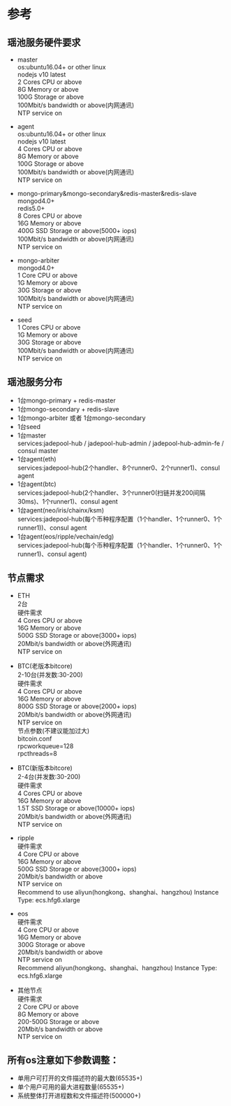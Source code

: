 # 参考

## 瑶池服务硬件要求

- master  
  os:ubuntu16.04+ or other linux  
  nodejs v10 latest  
  2 Cores CPU or above  
  8G Memory or above  
  100G Storage or above  
  100Mbit/s bandwidth or above(内网通讯)  
  NTP service on  

- agent    
  os:ubuntu16.04+ or other linux    
  nodejs v10 latest  
  4 Cores CPU or above  
  8G Memory or above  
  100G Storage or above  
  100Mbit/s bandwidth or above(内网通讯)  
  NTP service on  

- mongo-primary&mongo-secondary&redis-master&redis-slave   
  mongod4.0+  
  redis5.0+  
  8 Cores CPU or above  
  16G Memory or above  
  400G SSD Storage or above(5000+ iops)  
  100Mbit/s bandwidth or above(内网通讯)  
  NTP service on  

- mongo-arbiter    
  mongod4.0+  
  1 Core CPU or above  
  1G Memory or above  
  30G Storage or above  
  100Mbit/s bandwidth or above(内网通讯)  
  NTP service on  

- seed    
  1 Cores CPU or above  
  1G Memory or above  
  30G Storage or above  
  100Mbit/s bandwidth or above(内网通讯)  
  NTP service on  

## 瑶池服务分布

- 1台mongo-primary +  redis-master
- 1台mongo-secondary +  redis-slave
- 1台mongo-arbiter 或者 1台mongo-secondary
- 1台seed
- 1台master  
  services:jadepool-hub /  jadepool-hub-admin / jadepool-hub-admin-fe / consul master
- 1台agent(eth)  
  services:jadepool-hub(2个handler、8个runner0、2个runner1)、consul agent
- 1台agent(btc)  
  services:jadepool-hub(2个handler、3个runner0(扫链并发200间隔30ms)、1个runner1)、consul agent
- 1台agent(neo/iris/chainx/ksm)  
  services:jadepool-hub(每个币种程序配置（1个handler、1个runner0、1个runner1))、consul agent
- 1台agent(eos/ripple/vechain/edg)  
  services:jadepool-hub(每个币种程序配置（1个handler、1个runner0、1个runner1)、consul agent)

## 节点需求
- ETH  
  2台  
  硬件需求  
  4 Cores CPU or above  
  16G Memory or above  
  500G SSD Storage or above(3000+ iops)  
  20Mbit/s bandwidth or above(外网通讯)  
  NTP service on  

- BTC(老版本bitcore)  
  2-10台(并发数:30-200)  
  硬件需求  
  4 Cores CPU or above  
  16G Memory or above  
  800G SSD Storage or above(2000+ iops)  
  20Mbit/s bandwidth or above(外网通讯)  
  NTP service on  
  节点参数(不建议能加过大)  
  bitcoin.conf  
  rpcworkqueue=128  
  rpcthreads=8     
- BTC(新版本bitcore)     
  2-4台(并发数:30-200)  
  硬件需求  
  4 Cores CPU or above  
  16G Memory or above  
  1.5T SSD Storage or above(10000+ iops)  
  20Mbit/s bandwidth or above(外网通讯)  
  NTP service on  

- ripple  
  硬件需求  
  4 Core CPU or above  
  16G Memory or above  
  500G SSD Storage or above(3000+ iops)  
  20Mbit/s bandwidth or above  
  NTP service on  
  Recommend to use aliyun(hongkong、shanghai、hangzhou) Instance Type: ecs.hfg6.xlarge   
  
- eos  
  硬件需求  
  4 Core CPU or above  
  16G Memory or above  
  300G Storage or above  
  20Mbit/s bandwidth or above  
  NTP service on  
  Recommend aliyun(hongkong、shanghai、hangzhou) Instance Type: ecs.hfg6.xlarge  

- 其他节点   
  硬件需求    
  2 Core CPU or above    
  8G Memory or above   
  200-500G Storage or above    
  20Mbit/s bandwidth or above    
  NTP service on  
   

## 所有os注意如下参数调整：  
- 单用户可打开的文件描述符的最大数(65535+)  
- 单个用户可用的最大进程数量(65535+)  
- 系统整体打开进程数和文件描述符(500000+)
